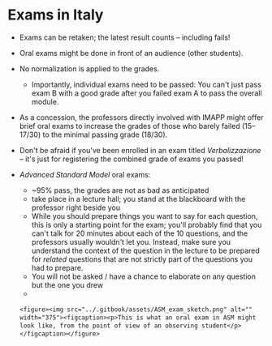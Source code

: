 # Exams in Italy

* Exams can be retaken; the latest result counts – including fails!
* Oral exams might be done in front of an audience (other students).
* No normalization is applied to the grades.
  * Importantly, individual exams need to be passed: You can't just pass exam B with a good grade after you failed exam A to pass the overall module.
* As a concession, the professors directly involved with IMAPP might offer brief oral exams to increase the grades of those who barely failed (15–17/30) to the minimal passing grade (18/30).
* Don't be afraid if you've been enrolled in an exam titled _Verbalizzazione_ – it's just for registering the combined grade of exams you passed!
* _Advanced Standard Model_ oral exams:
  * \~95% pass, the grades are not as bad as anticipated
  * take place in a lecture hall; you stand at the blackboard with the professor right beside you
  * While you should prepare things you want to say for each question, this is only a starting point for the exam; you'll probably find that you can't talk for 20 minutes about each of the 10 questions, and the professors usually wouldn't let you. Instead, make sure you understand the context of the question in the lecture to be prepared for _related_ questions that are not strictly part of the questions you had to prepare.
  * You will not be asked / have a chance to elaborate on any question but the one you drew
  *

      <figure><img src="../.gitbook/assets/ASM_exam_sketch.png" alt="" width="375"><figcaption><p>This is what an oral exam in ASM might look like, from the point of view of an observing student</p></figcaption></figure>
